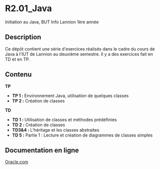 # R2.01_Java

Initiation au Java, BUT Info Lannion 1ère année

## Description

Ce dépôt contient une série d'exercices réalisés dans le cadre du cours de Java à l'IUT de Lannion au deuxième semestre.
Il y a des exercices fait en TD et en TP.

## Contenu
**TP**
- **TP 1 :** Environnement Java, utilisation de quelques classes
- **TP 2 :** Création de classes

**TD**
- **TD 1 :** Utilisation de classes et méthodes prédéfinies
- **TD 2 :** Création de classes
- **TD3&4 :** L’héritage et les classes abstraites
- **TD 5 :** Partie 1 : Lecture et création de diagrammes de classes simples

## Documentation en ligne
[Oracle.com](https://docs.oracle.com/en/java/javase/11/docs/api/)
